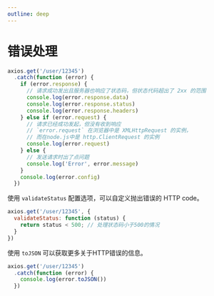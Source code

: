 ```yaml
---
outline: deep
---
```


# 错误处理

```javascript
axios.get('/user/12345')
  .catch(function (error) {
    if (error.response) {
      // 请求成功发出且服务器也响应了状态码，但状态代码超出了 2xx 的范围
      console.log(error.response.data)
      console.log(error.response.status)
      console.log(error.response.headers)
    } else if (error.request) {
      // 请求已经成功发起，但没有收到响应
      // `error.request` 在浏览器中是 XMLHttpRequest 的实例，
      // 而在node.js中是 http.ClientRequest 的实例
      console.log(error.request)
    } else {
      // 发送请求时出了点问题
      console.log('Error', error.message)
    }
    console.log(error.config)
  })
```

使用 `validateStatus` 配置选项，可以自定义抛出错误的 HTTP code。

```javascript
axios.get('/user/12345', {
  validateStatus: function (status) {
    return status < 500; // 处理状态码小于500的情况
  }
})
```

使用 `toJSON` 可以获取更多关于HTTP错误的信息。

```javascript
axios.get('/user/12345')
  .catch(function (error) {
    console.log(error.toJSON())
  })
```
